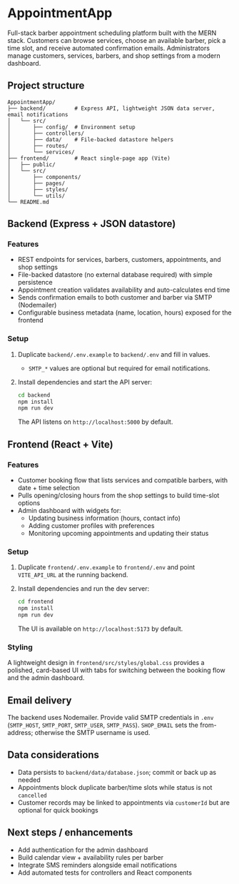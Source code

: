 # AppointmentApp

Full-stack barber appointment scheduling platform built with the MERN stack. Customers can browse services, choose an available barber, pick a time slot, and receive automated confirmation emails. Administrators manage customers, services, barbers, and shop settings from a modern dashboard.

## Project structure

```
AppointmentApp/
├── backend/         # Express API, lightweight JSON data server, email notifications
│   └── src/
│       ├── config/  # Environment setup
│       ├── controllers/
│       ├── data/    # File-backed datastore helpers
│       ├── routes/
│       └── services/
├── frontend/        # React single-page app (Vite)
│   ├── public/
│   └── src/
│       ├── components/
│       ├── pages/
│       ├── styles/
│       └── utils/
└── README.md
```

## Backend (Express + JSON datastore)

### Features

- REST endpoints for services, barbers, customers, appointments, and shop settings
- File-backed datastore (no external database required) with simple persistence
- Appointment creation validates availability and auto-calculates end time
- Sends confirmation emails to both customer and barber via SMTP (Nodemailer)
- Configurable business metadata (name, location, hours) exposed for the frontend

### Setup

1. Duplicate `backend/.env.example` to `backend/.env` and fill in values.
   - `SMTP_*` values are optional but required for email notifications.
2. Install dependencies and start the API server:

   ```bash
   cd backend
   npm install
   npm run dev
   ```

   The API listens on `http://localhost:5000` by default.

## Frontend (React + Vite)

### Features

- Customer booking flow that lists services and compatible barbers, with date + time selection
- Pulls opening/closing hours from the shop settings to build time-slot options
- Admin dashboard with widgets for:
  - Updating business information (hours, contact info)
  - Adding customer profiles with preferences
  - Monitoring upcoming appointments and updating their status

### Setup

1. Duplicate `frontend/.env.example` to `frontend/.env` and point `VITE_API_URL` at the running backend.
2. Install dependencies and run the dev server:

   ```bash
   cd frontend
   npm install
   npm run dev
   ```

   The UI is available on `http://localhost:5173` by default.

### Styling

A lightweight design in `frontend/src/styles/global.css` provides a polished, card-based UI with tabs for switching between the booking flow and the admin dashboard.

## Email delivery

The backend uses Nodemailer. Provide valid SMTP credentials in `.env` (`SMTP_HOST`, `SMTP_PORT`, `SMTP_USER`, `SMTP_PASS`). `SHOP_EMAIL` sets the from-address; otherwise the SMTP username is used.

## Data considerations

- Data persists to `backend/data/database.json`; commit or back up as needed
- Appointments block duplicate barber/time slots while status is not `cancelled`
- Customer records may be linked to appointments via `customerId` but are optional for quick bookings

## Next steps / enhancements

- Add authentication for the admin dashboard
- Build calendar view + availability rules per barber
- Integrate SMS reminders alongside email notifications
- Add automated tests for controllers and React components
